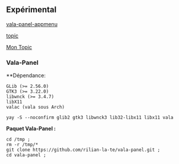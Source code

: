 ## Expérimental

[vala-panel-appmenu](https://github.com/rilian-la-te/vala-panel-appmenu#dependency-packages)

[topic](https://www.reddit.com/r/xfce/comments/pyzbrn/how_to_actually_enable_global_menu_in_xfce/)

[Mon Topic](https://forums.archlinux.fr/viewtopic.php?f=1&t=22413&p=177221#p177221)



### Vala-Panel

**Dépendance:
```
GLib (>= 2.56.0)
GTK3 (>= 3.22.0)
libwnck (>= 3.4.7)
libX11
valac (vala sous Arch)
```

```
yay -S --noconfirm glib2 gtk3 libwnck3 lib32-libx11 libx11 vala
```


**Paquet Vala-Panel :**
```
cd /tmp ;
rm -r /tmp/*
git clone https://github.com/rilian-la-te/vala-panel.git ;
cd vala-panel ;
```
